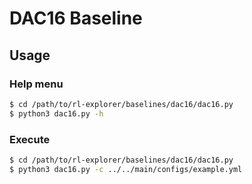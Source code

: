 # DAC16 Baseline

## Usage

### Help menu
```bash
$ cd /path/to/rl-explorer/baselines/dac16/dac16.py
$ python3 dac16.py -h
```

### Execute
```bash
$ cd /path/to/rl-explorer/baselines/dac16/dac16.py
$ python3 dac16.py -c ../../main/configs/example.yml
```
